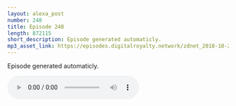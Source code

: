 ```yaml
---
layout: alexa_post
number: 248
title: Episode 248
length: 872115
short_description: Episode generated automaticly.
mp3_asset_link: https://episodes.digitalroyalty.network/zdnet_2018-10-20_01-00-04.mp3
---
```


Episode generated automaticly.

<audio controls>
    <source src="{{ page.mp3_asset_link }}" type="audio/mpeg">
</audio>